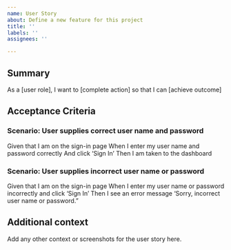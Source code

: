 ```yaml
---
name: User Story
about: Define a new feature for this project
title: ''
labels: ''
assignees: ''

---
```


## Summary
As a [user role], I want to [complete action] so that I can [achieve outcome]

## Acceptance Criteria

### Scenario: User supplies correct user name and password
Given that I am on the sign-in page
When I enter my user name and password correctly
And click ‘Sign In’
Then I am taken to the dashboard

### Scenario: User supplies incorrect user name or password
Given that I am on the sign-in page
When I enter my user name or password incorrectly
and click ‘Sign In’
Then I see an error message ‘Sorry, incorrect user name or password.”

## Additional context
Add any other context or screenshots for the user story here.
